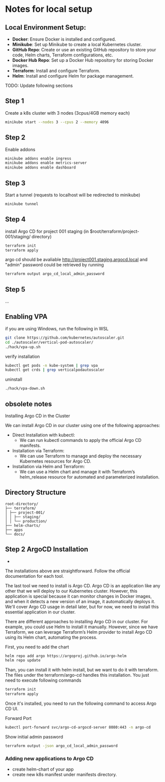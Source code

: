 # Notes for local setup

## Local Environment Setup:

- **Docker**: Ensure Docker is installed and configured.
- **Minikube**: Set up Minikube to create a local Kubernetes cluster.
- **GitHub Repo**: Create or use an existing GitHub repository to store your code, Helm charts, Terraform configurations, etc.
- **Docker Hub Repo**: Set up a Docker Hub repository for storing Docker images.
- **Terraform**: Install and configure Terraform.
- **Helm**: Install and configure Helm for package management.

TODO: Update following sections

## Step 1

Create a k8s cluster with 3 nodes (3cpus/4GB memory each)

```bash
minikube start --nodes 3 --cpus 2 --memory 4096
```

## Step 2

Enable addons

```bash
minikube addons enable ingress
minikube addons enable metrics-server
minikube addons enable dashboard
```

## Step 3

Start a tunnel (requests to localhost will be redirected to minikube)

```bash
minikube tunnel
```

## Step 4

install Argo CD for project 001 staging (in $root/terraform/project-001/staging/ directory)

```bash
terraform init
terraform apply
```

argo cd should be avaliable http://project001.staging.argocd.local
and "admin" password could be retrieved by running

```bash
terraform output argo_cd_local_admin_password
```

## Step 5

...

## Enabling VPA

if you are using Windows, run the following in WSL

```bash
git clone https://github.com/kubernetes/autoscaler.git
cd ./autoscaler/vertical-pod-autoscaler/
./hack/vpa-up.sh
```

verify installation

```bash
kubectl get pods -n kube-system | grep vpa
kubectl get crds | grep verticalpodautoscaler
```

uninstall

```bash
./hack/vpa-down.sh
```

## obsolete notes

Installing Argo CD in the Cluster

We can install Argo CD in our cluster using one of the following approaches:

- Direct Installation with kubectl:
  - We can run kubectl commands to apply the official Argo CD manifests.
- Installation via Terraform:
  - We can use Terraform to manage and deploy the necessary Kubernetes resources for Argo CD.
- Installation via Helm and Terraform:
  - We can use a Helm chart and manage it with Terraform’s helm_release resource for automated and parameterized installation.

## Directory Structure

```
root-directory/
├── terraform/
│ ├── project-001/
│ │ ├── staging/
│ │ └── production/
├── helm-charts/
├── apps
└── docs/
```

## Step 2 ArgoCD Installation

-

The installations above are straightforward. Follow the official documentation for each tool.

The last tool we need to install is Argo CD. Argo CD is an application like any other that we will deploy to our Kubernetes cluster. However, this application is special because it can monitor changes in Docker images, and when it detects a new version of an image, it automatically deploys it. We'll cover Argo CD usage in detail later, but for now, we need to install this essential application in our cluster.

There are different approaches to installing Argo CD in our cluster. For example, you could use Helm to install it manually. However, since we have Terraform, we can leverage Terraform’s Helm provider to install Argo CD using its Helm chart, automating the process.

First, you need to add the chart

```bash
helm repo add argo https://argoproj.github.io/argo-helm
helm repo update
```

Than, you can install it with helm install, but we want to do it with terraform. The files under the terraform/argo-cd handles this installation. You just need to execute following commands

```bash
terraform init
terraform apply
```

Once it's installed, you need to run the following command to access Argo CD UI.

Forward Port

```bash
kubectl port-forward svc/argo-cd-argocd-server 8080:443 -n argo-cd
```

Show initial admin password

```bash
terraform output -json argo_cd_local_admin_password
```

### Adding new applications to Argo CD

- create helm-chart of your app
- create new k8s manifest under manifests directory.
